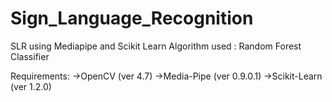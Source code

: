 # Sign_Language_Recognition

SLR using Mediapipe and Scikit Learn
Algorithm used : Random Forest Classifier

Requirements:
->OpenCV (ver 4.7)
->Media-Pipe (ver 0.9.0.1)
->Scikit-Learn (ver 1.2.0)
